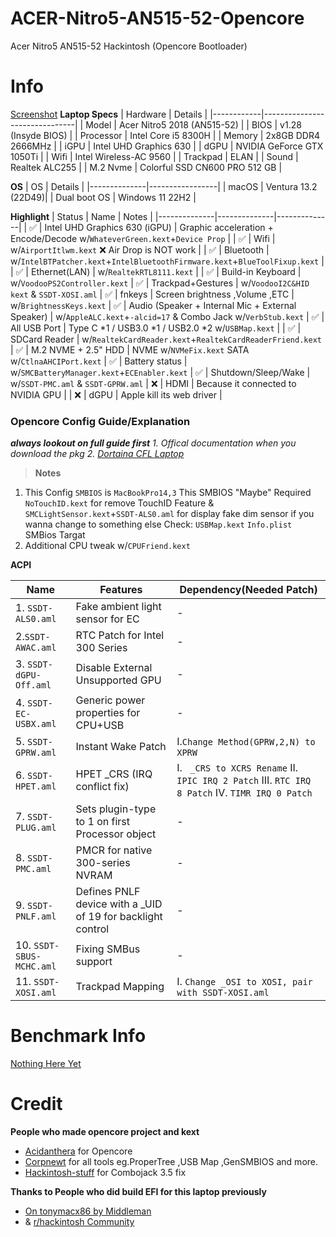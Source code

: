 # ACER-Nitro5-AN515-52-Opencore
Acer Nitro5 AN515-52 Hackintosh (Opencore Bootloader)
# Info
[Screenshot](/image.png)
**Laptop Specs**
| Hardware | Details |
|------------|-------------------------------|
| Model | Acer Nitro5 2018 (AN515-52) |
| BIOS | v1.28 (Insyde BIOS) |
| Processor | Intel Core i5 8300H |
| Memory | 2x8GB DDR4 2666MHz |
| iGPU | Intel UHD Graphics 630 |
| dGPU | NVIDIA GeForce GTX 1050Ti |
| Wifi | Intel Wireless-AC 9560 |
| Trackpad | ELAN |
| Sound | Realtek ALC255 |
| M.2 Nvme | Colorful SSD CN600 PRO 512 GB |

**OS**
| OS | Details |
|--------------|-----------------|
| macOS | Ventura 13.2 (22D49)|
| Dual boot OS | Windows 11 22H2 |

**Highlight**
| Status | Name | Notes | 
|--------------|--------------|--------------|
| ✅ | Intel UHD Graphics 630 (iGPU) | Graphic acceleration + Encode/Decode w/`WhateverGreen.kext`+`Device Prop` |
| ✅ | Wifi | w/`AirportItlwm.kext` ❌ Air Drop is NOT work |
| ✅ | Bluetooth | w/`IntelBTPatcher.kext`+`IntelBluetoothFirmware.kext`+`BlueToolFixup.kext` |
| ✅ | Ethernet(LAN) | w/`RealtekRTL8111.kext` |
| ✅ | Build-in Keyboard | w/`VoodooPS2Controller.kext`
| ✅ | Trackpad+Gestures | w/`VoodooI2C&HID kext` & `SSDT-XOSI.aml`
| ✅ | fnkeys | Screen brightness ,Volume ,ETC | w/`BrightnessKeys.kext`
| ✅ | Audio (Speaker + Internal Mic + External Speaker) | w/`AppleALC.kext`+`-alcid=17` & Combo Jack w/`VerbStub.kext`
| ✅ | All USB Port | Type C *1 / USB3.0 *1 / USB2.0 *2 w/`USBMap.kext` |
| ✅ | SDCard Reader | w/`RealtekCardReader.kext`+`RealtekCardReaderFriend.kext`
| ✅ | M.2 NVME + 2.5" HDD | NVME w/`NVMeFix.kext` SATA w/`CtlnaAHCIPort.kext`
| ✅ | Battery status | w/`SMCBatteryManager.kext`+`ECEnabler.kext`
| ✅ | Shutdown/Sleep/Wake | w/`SSDT-PMC.aml` & `SSDT-GPRW.aml`
| ❌ | HDMI | Because it connected to NVIDIA GPU |
| ❌ | dGPU | Apple kill its web driver |

### Opencore Config Guide/Explanation
***always lookout on full guide first***
*1. Offical documentation when you download the pkg*
*2. [Dortaina CFL Laptop](https://dortania.github.io/OpenCore-Install-Guide/config-laptop.plist/coffee-lake.html#starting-point)*
>**Notes**
1. This Config `SMBIOS` is `MacBookPro14,3`
This SMBIOS "Maybe" Required `NoTouchID.kext` for remove TouchID Feature & `SMCLightSensor.kext`+`SSDT-ALS0.aml` for display fake dim sensor
if you wanna change to something else Check: `USBMap.kext` `Info.plist` SMBios Targat
2. Additional CPU tweak w/`CPUFriend.kext`

**ACPI**

| Name | Features | Dependency(Needed Patch) |
|--------------|--------------|----------------------------|
| 1. `SSDT-ALS0.aml` | Fake ambient light sensor for EC | - |
| 2.`SSDT-AWAC.aml` | RTC Patch for Intel 300 Series | - |
| 3. `SSDT-dGPU-Off.aml` | Disable External Unsupported GPU | - |
| 4. `SSDT-EC-USBX.aml` | Generic power properties for CPU+USB | - |
| 5. `SSDT-GPRW.aml` | Instant Wake Patch | I.`Change Method(GPRW,2,N) to XPRW`| - |
| 6. `SSDT-HPET.aml` | HPET _CRS (IRQ conflict fix) | I. ` _CRS to XCRS Rename` II. `IPIC IRQ 2 Patch` III. `RTC IRQ 8 Patch` IV. `TIMR IRQ 0 Patch`|
| 7. `SSDT-PLUG.aml` | Sets plugin-type to 1 on first Processor object | -|
| 8. `SSDT-PMC.aml` | PMCR for native 300-series NVRAM |-|
| 9. `SSDT-PNLF.aml` | Defines PNLF device with a _UID of 19 for backlight control |-|
| 10. `SSDT-SBUS-MCHC.aml` | Fixing SMBus support |-|
| 11. `SSDT-XOSI.aml` | Trackpad Mapping | I. `Change _OSI to XOSI, pair with SSDT-XOSI.aml`|

# Benchmark Info
[Nothing Here Yet](/image.png)

# Credit
**People who made opencore project and kext**
- [Acidanthera](https://github.com/acidanthera/) for Opencore
- [Corpnewt](https://github.com/corpnewt) for all tools eg.ProperTree ,USB Map ,GenSMBIOS and more.
- [Hackintosh-stuff](https://github.com/hackintosh-stuff/ComboJack) for Combojack 3.5 fix

**Thanks to People who did build EFI for this laptop previously**
- [On tonymacx86 by Middleman](https://www.tonymacx86.com/threads/guide-oc-monterey-acer-nitro-5-an515-52-core-i7-8750h-samsung-1tb-960-evo-pcie-nvme.319629/)
- & [r/hackintosh Community](https://www.reddit.com/r/hackintosh/)
